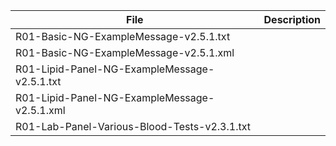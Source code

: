 File|Description
----|-----------
R01-Basic-NG-ExampleMessage-v2.5.1.txt|
R01-Basic-NG-ExampleMessage-v2.5.1.xml|
R01-Lipid-Panel-NG-ExampleMessage-v2.5.1.txt|
R01-Lipid-Panel-NG-ExampleMessage-v2.5.1.xml|
R01-Lab-Panel-Various-Blood-Tests-v2.3.1.txt|
